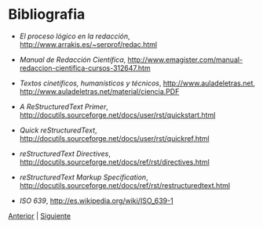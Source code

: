 # Bibliografia

* *El proceso lógico en la redacción*, http://www.arrakis.es/~serprof/redac.html

* *Manual de Redacción Científica*, http://www.emagister.com/manual-redaccion-cientifica-cursos-312647.htm

* *Textos cinetíficos, humanísticos y técnicos*, http://www.auladeletras.net, http://www.auladeletras.net/material/ciencia.PDF

* *A ReStructuredText Primer*, http://docutils.sourceforge.net/docs/user/rst/quickstart.html

* *Quick reStructuredText*, http://docutils.sourceforge.net/docs/user/rst/quickref.html

* *reStructuredText Directives*, http://docutils.sourceforge.net/docs/ref/rst/directives.html

* *reStructuredText Markup Specification*, http://docutils.sourceforge.net/docs/ref/rst/restructuredtext.html
 
* *ISO 639*, http://es.wikipedia.org/wiki/ISO_639-1

[Anterior](calidad.md) | [Siguiente](index.md)